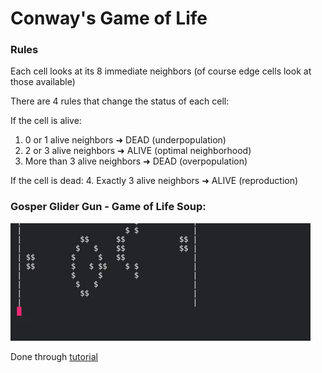 # Conway's Game of Life

### Rules
Each cell looks at its 8 immediate neighbors (of course edge cells look at those available)

There are 4 rules that change the status of each cell:

If the cell is alive:
1. 0 or 1 alive neighbors ➜ DEAD (underpopulation)
2. 2 or 3 alive neighbors ➜ ALIVE (optimal neighborhood)
3. More than 3 alive neighbors ➜ DEAD (overpopulation)
   
If the cell is dead:
4. Exactly 3 alive neighbors ➜ ALIVE (reproduction)
   


### Gosper Glider Gun - Game of Life Soup:
![til](./giphy.gif)

Done through [tutorial](https://robertheaton.com/2018/07/20/project-2-game-of-life/)
